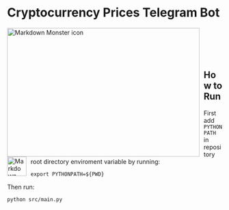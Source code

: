 # Cryptocurrency Prices Telegram Bot

<img src="https://cdn.pixabay.com/photo/2018/02/04/17/39/crypto-currency-3130381_960_720.jpg"
     alt="Markdown Monster icon"
     style="float: left; margin-right: 10px;" 
     width=450
     height=300
     />
<br><br><br><br>
<img src="https://cdn.pixabay.com/photo/2020/10/17/13/21/telegram-5662082_960_720.png"
     alt="Markdown Monster icon"
     style="float: left; margin-right: 10px;" 
     width=45
     />
## How to Run

First add `PYTHONPATH` in repository root directory enviroment variable by running:
```
export PYTHONPATH=${PWD}
```
Then run:

```
python src/main.py
```

